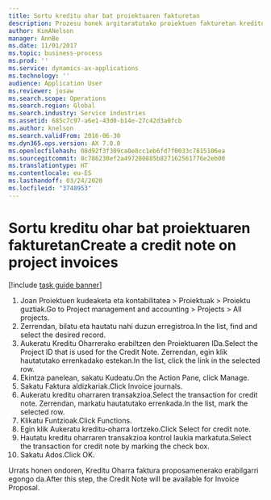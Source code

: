 ```yaml
---
title: Sortu kreditu ohar bat proiektuaren fakturetan
description: Prozesu honek argitaratutako proiektuen fakturetan kreditu oharra nola sortu erakusten du.
author: KimANelson
manager: AnnBe
ms.date: 11/01/2017
ms.topic: business-process
ms.prod: ''
ms.service: dynamics-ax-applications
ms.technology: ''
audience: Application User
ms.reviewer: josaw
ms.search.scope: Operations
ms.search.region: Global
ms.search.industry: Service industries
ms.assetid: 685c7c97-a6e1-43d0-b14e-27c42d3a0fcb
ms.author: knelson
ms.search.validFrom: 2016-06-30
ms.dyn365.ops.version: AX 7.0.0
ms.openlocfilehash: 08d92f3f309ca0e8cc1eb6fd7f0033c7815106ea
ms.sourcegitcommit: 8c786230ef2a497280885b827162561776e2eb00
ms.translationtype: HT
ms.contentlocale: eu-ES
ms.lasthandoff: 03/24/2020
ms.locfileid: "3748953"
---
```

# <a name="create-a-credit-note-on-project-invoices"></a><span data-ttu-id="c961a-103">Sortu kreditu ohar bat proiektuaren fakturetan</span><span class="sxs-lookup"><span data-stu-id="c961a-103">Create a credit note on project invoices</span></span>

[!include [task guide banner](../../includes/task-guide-banner.md)]

1. <span data-ttu-id="c961a-104">Joan Proiektuen kudeaketa eta kontabilitatea > Proiektuak > Proiektu guztiak.</span><span class="sxs-lookup"><span data-stu-id="c961a-104">Go to Project management and accounting > Projects > All projects.</span></span> 
2. <span data-ttu-id="c961a-105">Zerrendan, bilatu eta hautatu nahi duzun erregistroa.</span><span class="sxs-lookup"><span data-stu-id="c961a-105">In the list, find and select the desired record.</span></span> 
3. <span data-ttu-id="c961a-106">Aukeratu Kreditu Oharrerako erabiltzen den Proiektuaren IDa.</span><span class="sxs-lookup"><span data-stu-id="c961a-106">Select the Project ID that is used for the Credit Note.</span></span> <span data-ttu-id="c961a-107">Zerrendan, egin klik hautatutako errenkadako estekan.</span><span class="sxs-lookup"><span data-stu-id="c961a-107">In the list, click the link in the selected row.</span></span> 
4. <span data-ttu-id="c961a-108">Ekintza panelean, sakatu Kudeatu.</span><span class="sxs-lookup"><span data-stu-id="c961a-108">On the Action Pane, click Manage.</span></span> 
5. <span data-ttu-id="c961a-109">Sakatu Faktura aldizkariak.</span><span class="sxs-lookup"><span data-stu-id="c961a-109">Click Invoice journals.</span></span> 
6. <span data-ttu-id="c961a-110">Aukeratu kreditu oharraren transakzioa.</span><span class="sxs-lookup"><span data-stu-id="c961a-110">Select the transaction for credit note.</span></span> <span data-ttu-id="c961a-111">Zerrendan, markatu hautatutako errenkada.</span><span class="sxs-lookup"><span data-stu-id="c961a-111">In the list, mark the selected row.</span></span> 
7. <span data-ttu-id="c961a-112">Klikatu Funtzioak.</span><span class="sxs-lookup"><span data-stu-id="c961a-112">Click Functions.</span></span> 
8. <span data-ttu-id="c961a-113">Egin klik Aukeratu kreditu-oharra lortzeko.</span><span class="sxs-lookup"><span data-stu-id="c961a-113">Click Select for credit note.</span></span> 
9. <span data-ttu-id="c961a-114">Hautatu kreditu oharraren transakzioa kontrol laukia markatuta.</span><span class="sxs-lookup"><span data-stu-id="c961a-114">Select the transaction for credit note by marking the check box.</span></span>
10. <span data-ttu-id="c961a-115">Sakatu Ados.</span><span class="sxs-lookup"><span data-stu-id="c961a-115">Click OK.</span></span> 

<span data-ttu-id="c961a-116">Urrats honen ondoren, Kreditu Oharra faktura proposamenerako erabilgarri egongo da.</span><span class="sxs-lookup"><span data-stu-id="c961a-116">After this step, the Credit Note will be available for Invoice Proposal.</span></span>
